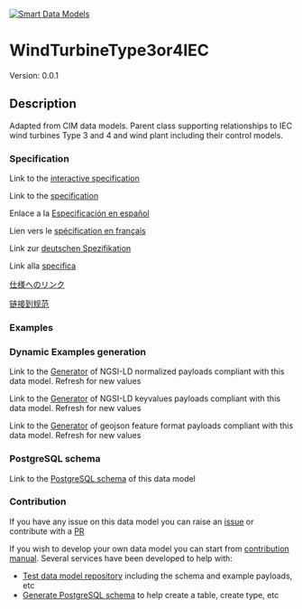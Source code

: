 [![Smart Data Models](https://smartdatamodels.org/wp-content/uploads/2022/01/SmartDataModels_logo.png "Logo")](https://smartdatamodels.org)
# WindTurbineType3or4IEC
Version: 0.0.1

## Description 

Adapted from CIM data models. Parent class supporting relationships to IEC wind turbines Type 3 and 4 and wind plant including their control models.
### Specification

Link to the [interactive specification](https://swagger.lab.fiware.org/?url=https://smart-data-models.github.io/dataModel.EnergyCIM/WindTurbineType3or4IEC/swagger.yaml)

Link to the [specification](https://github.com/smart-data-models/dataModel.EnergyCIM/blob/master/WindTurbineType3or4IEC/doc/spec.md)

Enlace a la [Especificación en español](https://github.com/smart-data-models/dataModel.EnergyCIM/blob/master/WindTurbineType3or4IEC/doc/spec_ES.md)

Lien vers le [spécification en français](https://github.com/smart-data-models/dataModel.EnergyCIM/blob/master/WindTurbineType3or4IEC/doc/spec_FR.md)

Link zur [deutschen Spezifikation](https://github.com/smart-data-models/dataModel.EnergyCIM/blob/master/WindTurbineType3or4IEC/doc/spec_DE.md)

Link alla [specifica](https://github.com/smart-data-models/dataModel.EnergyCIM/blob/master/WindTurbineType3or4IEC/doc/spec_IT.md)

[仕様へのリンク](https://github.com/smart-data-models/dataModel.EnergyCIM/blob/master/WindTurbineType3or4IEC/doc/spec_JA.md)

[链接到规范](https://github.com/smart-data-models/dataModel.EnergyCIM/blob/master/WindTurbineType3or4IEC/doc/spec_ZH.md)
### Examples
### Dynamic Examples generation

Link to the [Generator](https://smartdatamodels.org/extra/ngsi-ld_generator.php?schemaUrl=https://raw.githubusercontent.com/smart-data-models/dataModel.EnergyCIM/master/WindTurbineType3or4IEC/schema.json&email=info@smartdatamodels.org) of NGSI-LD normalized payloads compliant with this data model. Refresh for new values

Link to the [Generator](https://smartdatamodels.org/extra/ngsi-ld_generator_keyvalues.php?schemaUrl=https://raw.githubusercontent.com/smart-data-models/dataModel.EnergyCIM/master/WindTurbineType3or4IEC/schema.json&email=info@smartdatamodels.org) of NGSI-LD keyvalues payloads compliant with this data model. Refresh for new values

Link to the [Generator](https://smartdatamodels.org/extra/geojson_features_generator.php?schemaUrl=https://raw.githubusercontent.com/smart-data-models/dataModel.EnergyCIM/master/WindTurbineType3or4IEC/schema.json&email=info@smartdatamodels.org) of geojson feature format payloads compliant with this data model. Refresh for new values
### PostgreSQL schema

Link to the [PostgreSQL schema](https://smart-data-models.github.io/dataModel.EnergyCIM/WindTurbineType3or4IEC/schema.sql) of this data model
### Contribution

 If you have any issue on this data model you can raise an [issue](https://github.com/smart-data-models/dataModel.EnergyCIM/issues)  or contribute with a [PR](https://github.com/smart-data-models/dataModel.EnergyCIM/pulls)

 If you wish to develop your own data model you can start from [contribution manual](https://bit.ly/contribution_manual). Several services have been developed to help with: 
 - [Test data model repository](https://smartdatamodels.org/index.php/data-models-contribution-api/) including the schema and example payloads, etc
 - [Generate PostgreSQL schema](https://smartdatamodels.org/index.php/sql-service/) to help create a table, create type, etc